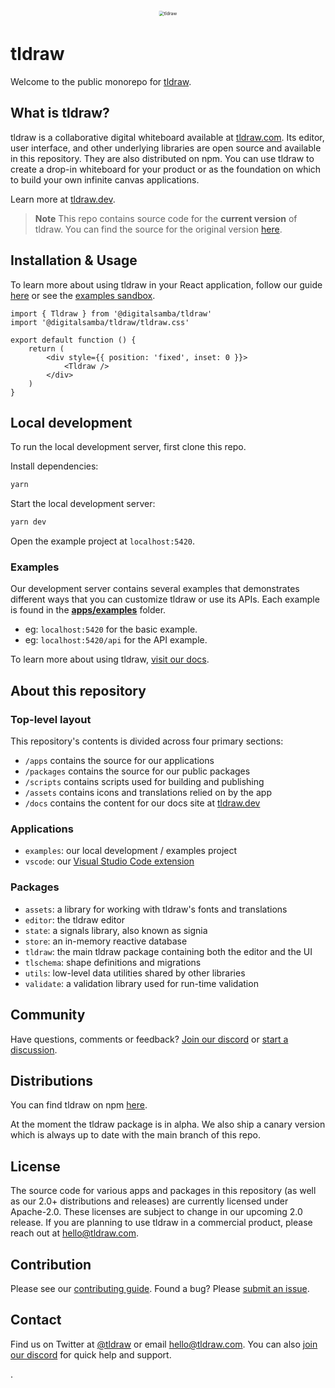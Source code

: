 <div alt style="text-align: center; transform: scale(.5);">
	<picture>
		<source media="(prefers-color-scheme: dark)" srcset="https://raw.githubusercontent.com/tldraw/tldraw/main/assets/github-hero-dark-draw.png" />
		<img alt="tldraw" src="https://raw.githubusercontent.com/tldraw/tldraw/main/assets/github-hero-light-draw.png" />
	</picture>
</div>

# tldraw

Welcome to the public monorepo for [tldraw](https://tldraw.com).

## What is tldraw?

tldraw is a collaborative digital whiteboard available at [tldraw.com](https://tldraw.com). Its editor, user interface, and other underlying libraries are open source and available in this repository. They are also distributed on npm. You can use tldraw to create a drop-in whiteboard for your product or as the foundation on which to build your own infinite canvas applications.

Learn more at [tldraw.dev](https://tldraw.dev).

> **Note** This repo contains source code for the **current version** of tldraw. You can find the source for the original version [here](https://github.com/tldraw/tldraw-v1).

## Installation & Usage

To learn more about using tldraw in your React application, follow our guide [here](https://tldraw.dev/installation) or see the [examples sandbox](https://stackblitz.com/github/tldraw/tldraw/tree/examples?file=src%2F1-basic%2FBasicExample.tsx).

```tsx
import { Tldraw } from '@digitalsamba/tldraw'
import '@digitalsamba/tldraw/tldraw.css'

export default function () {
	return (
		<div style={{ position: 'fixed', inset: 0 }}>
			<Tldraw />
		</div>
	)
}
```

## Local development

To run the local development server, first clone this repo.

Install dependencies:

```bash
yarn
```

Start the local development server:

```bash
yarn dev
```

Open the example project at `localhost:5420`.

### Examples

Our development server contains several examples that demonstrates different ways that you can customize tldraw or use its APIs. Each example is found in the [**apps/examples**](https://github.com/tldraw/tldraw/tree/main/apps/examples) folder.

- eg: `localhost:5420` for the basic example.
- eg: `localhost:5420/api` for the API example.

To learn more about using tldraw, [visit our docs](https://tldraw.dev).

## About this repository

### Top-level layout

This repository's contents is divided across four primary sections:

- `/apps` contains the source for our applications
- `/packages` contains the source for our public packages
- `/scripts` contains scripts used for building and publishing
- `/assets` contains icons and translations relied on by the app
- `/docs` contains the content for our docs site at [tldraw.dev](https://tldraw.dev)

### Applications

- `examples`: our local development / examples project
- `vscode`: our [Visual Studio Code extension](https://marketplace.visualstudio.com/items?itemName=tldraw-org.tldraw-vscode)

### Packages

- `assets`: a library for working with tldraw's fonts and translations
- `editor`: the tldraw editor
- `state`: a signals library, also known as signia
- `store`: an in-memory reactive database
- `tldraw`: the main tldraw package containing both the editor and the UI
- `tlschema`: shape definitions and migrations
- `utils`: low-level data utilities shared by other libraries
- `validate`: a validation library used for run-time validation

## Community

Have questions, comments or feedback? [Join our discord](https://discord.gg/rhsyWMUJxd) or [start a discussion](https://github.com/tldraw/tldraw/discussions/new).

## Distributions

You can find tldraw on npm [here](https://www.npmjs.com/package/@digitalsamba/tldraw?activeTab=versions).

At the moment the tldraw package is in alpha. We also ship a canary version which is always up to date with the main branch of this repo.

## License

The source code for various apps and packages in this repository (as well as our 2.0+ distributions and releases) are currently licensed under Apache-2.0. These licenses are subject to change in our upcoming 2.0 release. If you are planning to use tldraw in a commercial product, please reach out at [hello@tldraw.com](mailto://hello@tldraw.com).

## Contribution

Please see our [contributing guide](https://github.com/tldraw/tldraw/blob/main/CONTRIBUTING.md). Found a bug? Please [submit an issue](https://github.com/tldraw/tldraw/issues/new).

## Contact

Find us on Twitter at [@tldraw](https://twitter.com/tldraw) or email [hello@tldraw.com](mailto://hello@tldraw.com). You can also [join our discord](https://discord.gg/rhsyWMUJxd) for quick help and support.

.
